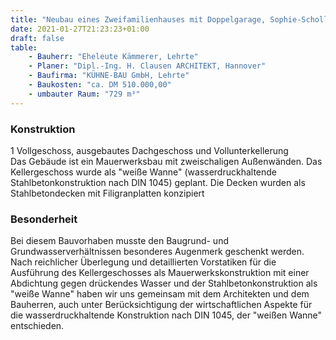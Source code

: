 ```yaml
---
title: "Neubau eines Zweifamilienhauses mit Doppelgarage, Sophie-Scholl-Ring"
date: 2021-01-27T21:23:23+01:00
draft: false
table:
    - Bauherr: "Eheleute Kämmerer, Lehrte"
    - Planer: "Dipl.-Ing. H. Clausen ARCHITEKT, Hannover"
    - Baufirma: "KÜHNE-BAU GmbH, Lehrte"
    - Baukosten: "ca. DM 510.000,00"
    - umbauter Raum: "729 m³"
---
```


### Konstruktion
1 Vollgeschoss, ausgebautes Dachgeschoss und Vollunterkellerung  
Das Gebäude ist ein Mauerwerksbau mit zweischaligen Außenwänden. Das Kellergeschoss wurde als "weiße Wanne" (wasserdruckhaltende Stahlbetonkonstruktion nach DIN 1045) geplant. Die Decken wurden als Stahlbetondecken mit Filigranplatten konzipiert

### Besonderheit
Bei diesem Bauvorhaben musste den Baugrund- und Grundwasserverhältnissen besonderes Augenmerk geschenkt werden. Nach reichlicher Überlegung und detaillierten Vorstatiken für die Ausführung des Kellergeschosses als Mauerwerkskonstruktion mit einer Abdichtung gegen drückendes Wasser und der Stahlbetonkonstruktion als "weiße Wanne" haben wir uns gemeinsam mit dem Architekten und dem Bauherren, auch unter Berücksichtigung der wirtschaftlichen Aspekte für die wasserdruckhaltende Konstruktion nach DIN 1045, der "weißen Wanne" entschieden.